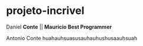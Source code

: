 # projeto-incrivel

Daniel **Conte** || **Mauricio Best Programmer**

Antonio Conte huahauhsuasusauhauhushusaauhsuah
